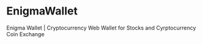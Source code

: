 # EnigmaWallet
Enigma Wallet | Cryptocurrency Web Wallet for Stocks and Cyrptocurrency Coin Exchange
